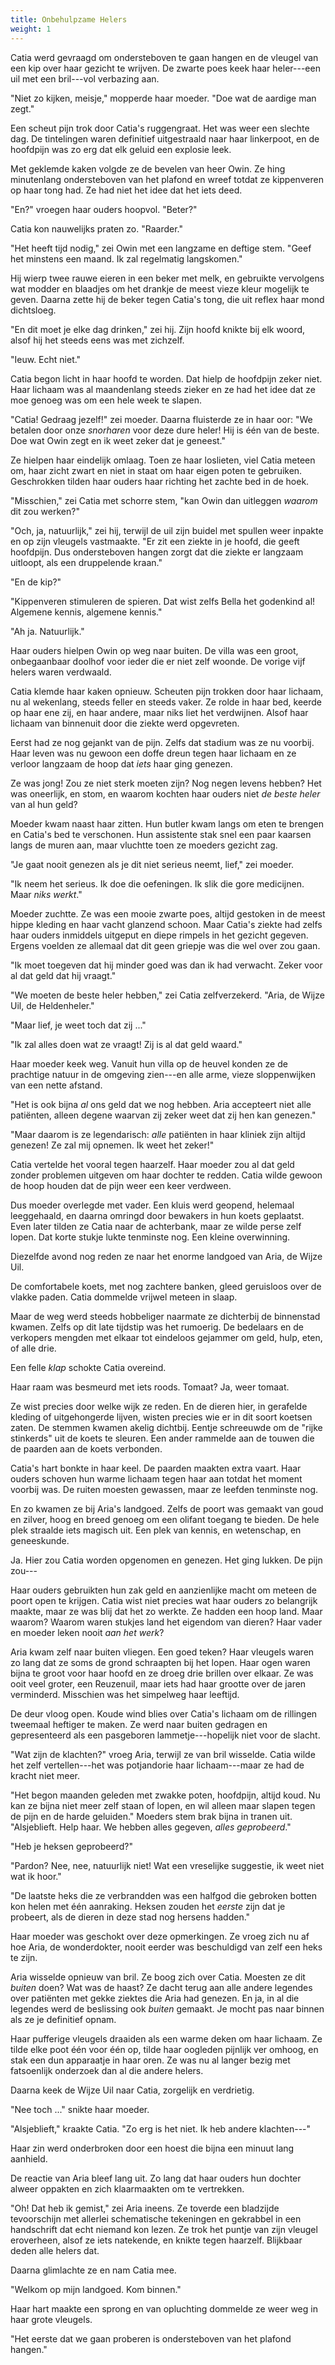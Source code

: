 ```yaml
---
title: Onbehulpzame Helers
weight: 1
---
```

Catia werd gevraagd om ondersteboven te gaan hangen en de vleugel van een kip over haar gezicht te wrijven. De zwarte poes keek haar heler---een uil met een bril---vol verbazing aan. 

"Niet zo kijken, meisje," mopperde haar moeder. "Doe wat de aardige man zegt."

Een scheut pijn trok door Catia's ruggengraat. Het was weer een slechte dag. De tintelingen waren definitief uitgestraald naar haar linkerpoot, en de hoofdpijn was zo erg dat elk geluid een explosie leek.

Met geklemde kaken volgde ze de bevelen van heer Owin. Ze hing minutenlang ondersteboven van het plafond en wreef totdat ze kippenveren op haar tong had. Ze had niet het idee dat het iets deed.

"En?" vroegen haar ouders hoopvol. "Beter?"

Catia kon nauwelijks praten zo. "Raarder."

"Het heeft tijd nodig," zei Owin met een langzame en deftige stem. "Geef het minstens een maand. Ik zal regelmatig langskomen."

Hij wierp twee rauwe eieren in een beker met melk, en gebruikte vervolgens wat modder en blaadjes om het drankje de meest vieze kleur mogelijk te geven. Daarna zette hij de beker tegen Catia's tong, die uit reflex haar mond dichtsloeg.

"En dit moet je elke dag drinken," zei hij. Zijn hoofd knikte bij elk woord, alsof hij het steeds eens was met zichzelf.

"Ieuw. Echt niet."

Catia begon licht in haar hoofd te worden. Dat hielp de hoofdpijn zeker niet. Haar lichaam was al maandenlang steeds zieker en ze had het idee dat ze moe genoeg was om een hele week te slapen.

"Catia! Gedraag jezelf!" zei moeder. Daarna fluisterde ze in haar oor: "We betalen door onze _snorharen_ voor deze dure heler! Hij is één van de beste. Doe wat Owin zegt en ik weet zeker dat je geneest."

Ze hielpen haar eindelijk omlaag. Toen ze haar loslieten, viel Catia meteen om, haar zicht zwart en niet in staat om haar eigen poten te gebruiken. Geschrokken tilden haar ouders haar richting het zachte bed in de hoek.

"Misschien," zei Catia met schorre stem, "kan Owin dan uitleggen _waarom_ dit zou werken?"

"Och, ja, natuurlijk," zei hij, terwijl de uil zijn buidel met spullen weer inpakte en op zijn vleugels vastmaakte. "Er zit een ziekte in je hoofd, die geeft hoofdpijn. Dus ondersteboven hangen zorgt dat die ziekte er langzaam uitloopt, als een druppelende kraan."

"En de kip?"

"Kippenveren stimuleren de spieren. Dat wist zelfs Bella het godenkind al! Algemene kennis, algemene kennis."

"Ah ja. Natuurlijk."

Haar ouders hielpen Owin op weg naar buiten. De villa was een groot, onbegaanbaar doolhof voor ieder die er niet zelf woonde. De vorige vijf helers waren verdwaald.

Catia klemde haar kaken opnieuw. Scheuten pijn trokken door haar lichaam, nu al wekenlang, steeds feller en steeds vaker. Ze rolde in haar bed, keerde op haar ene zij, en haar andere, maar niks liet het verdwijnen. Alsof haar lichaam van binnenuit door die ziekte werd opgevreten.

Eerst had ze nog gejankt van de pijn. Zelfs dat stadium was ze nu voorbij. Haar leven was nu gewoon een doffe dreun tegen haar lichaam en ze verloor langzaam de hoop dat _iets_ haar ging genezen.

Ze was jong! Zou ze niet sterk moeten zijn? Nog negen levens hebben? Het was oneerlijk, en stom, en waarom kochten haar ouders niet _de beste heler_ van al hun geld?

Moeder kwam naast haar zitten. Hun butler kwam langs om eten te brengen en Catia's bed te verschonen. Hun assistente stak snel een paar kaarsen langs de muren aan, maar vluchtte toen ze moeders gezicht zag. 

"Je gaat nooit genezen als je dit niet serieus neemt, lief," zei moeder.

"Ik neem het serieus. Ik doe die oefeningen. Ik slik die gore medicijnen. Maar _niks werkt_."

Moeder zuchtte. Ze was een mooie zwarte poes, altijd gestoken in de meest hippe kleding en haar vacht glanzend schoon. Maar Catia's ziekte had zelfs haar ouders inmiddels uitgeput en diepe rimpels in het gezicht gegeven. Ergens voelden ze allemaal dat dit geen griepje was die wel over zou gaan. 

"Ik moet toegeven dat hij minder goed was dan ik had verwacht. Zeker voor al dat geld dat hij vraagt."

"We moeten de beste heler hebben," zei Catia zelfverzekerd. "Aria, de Wijze Uil, de Heldenheler."

"Maar lief, je weet toch dat zij ..."

"Ik zal alles doen wat ze vraagt! Zij is al dat geld waard."

Haar moeder keek weg. Vanuit hun villa op de heuvel konden ze de prachtige natuur in de omgeving zien---en alle arme, vieze sloppenwijken van een nette afstand. 

"Het is ook bijna _al_ ons geld dat we nog hebben. Aria accepteert niet alle patiënten, alleen degene waarvan zij zeker weet dat zij hen kan genezen."

"Maar daarom is ze legendarisch: _alle_ patiënten in haar kliniek zijn altijd genezen! Ze zal mij opnemen. Ik weet het zeker!" 

Catia vertelde het vooral tegen haarzelf. Haar moeder zou al dat geld zonder problemen uitgeven om haar dochter te redden. Catia wilde gewoon de hoop houden dat de pijn weer een keer verdween.

Dus moeder overlegde met vader. Een kluis werd geopend, helemaal leeggehaald, en daarna omringd door bewakers in hun koets geplaatst. Even later tilden ze Catia naar de achterbank, maar ze wilde perse zelf lopen. Dat korte stukje lukte tenminste nog. Een kleine overwinning.

Diezelfde avond nog reden ze naar het enorme landgoed van Aria, de Wijze Uil.

De comfortabele koets, met nog zachtere banken, gleed geruisloos over de vlakke paden. Catia dommelde vrijwel meteen in slaap.

Maar de weg werd steeds hobbeliger naarmate ze dichterbij de binnenstad kwamen. Zelfs op dit late tijdstip was het rumoerig. De bedelaars en de verkopers mengden met elkaar tot eindeloos gejammer om geld, hulp, eten, of alle drie.

Een felle _klap_ schokte Catia overeind.

Haar raam was besmeurd met iets roods. Tomaat? Ja, weer tomaat.

Ze wist precies door welke wijk ze reden. En de dieren hier, in gerafelde kleding of uitgehongerde lijven, wisten precies wie er in dit soort koetsen zaten. De stemmen kwamen akelig dichtbij. Eentje schreeuwde om de "rijke stinkerds" uit de koets te sleuren. Een ander rammelde aan de touwen die de paarden aan de koets verbonden.

Catia's hart bonkte in haar keel. De paarden maakten extra vaart. Haar ouders schoven hun warme lichaam tegen haar aan totdat het moment voorbij was. De ruiten moesten gewassen, maar ze leefden tenminste nog.

En zo kwamen ze bij Aria's landgoed. Zelfs de poort was gemaakt van goud en zilver, hoog en breed genoeg om een olifant toegang te bieden. De hele plek straalde iets magisch uit. Een plek van kennis, en wetenschap, en geneeskunde.

Ja. Hier zou Catia worden opgenomen en genezen. Het ging lukken. De pijn zou---

Haar ouders gebruikten hun zak geld en aanzienlijke macht om meteen de poort open te krijgen. Catia wist niet precies wat haar ouders zo belangrijk maakte, maar ze was blij dat het zo werkte. Ze hadden een hoop land. Maar waarom? Waarom waren stukjes land het eigendom van dieren? Haar vader en moeder leken nooit _aan het werk_?

Aria kwam zelf naar buiten vliegen. Een goed teken? Haar vleugels waren zo lang dat ze soms de grond schraapten bij het lopen. Haar ogen waren bijna te groot voor haar hoofd en ze droeg drie brillen over elkaar. Ze was ooit veel groter, een Reuzenuil, maar iets had haar grootte over de jaren verminderd. Misschien was het simpelweg haar leeftijd.

De deur vloog open. Koude wind blies over Catia's lichaam om de rillingen tweemaal heftiger te maken. Ze werd naar buiten gedragen en gepresenteerd als een pasgeboren lammetje---hopelijk niet voor de slacht.

"Wat zijn de klachten?" vroeg Aria, terwijl ze van bril wisselde. Catia wilde het zelf vertellen---het was potjandorie haar lichaam---maar ze had de kracht niet meer.

"Het begon maanden geleden met zwakke poten, hoofdpijn, altijd koud. Nu kan ze bijna niet meer zelf staan of lopen, en wil alleen maar slapen tegen de pijn en de harde geluiden." Moeders stem brak bijna in tranen uit. "Alsjeblieft. Help haar. We hebben alles gegeven, _alles geprobeerd_."

"Heb je heksen geprobeerd?"

"Pardon? Nee, nee, natuurlijk niet! Wat een vreselijke suggestie, ik weet niet wat ik hoor."

"De laatste heks die ze verbrandden was een halfgod die gebroken botten kon helen met één aanraking. Heksen zouden het _eerste_ zijn dat je probeert, als de dieren in deze stad nog hersens hadden."

Haar moeder was geschokt over deze opmerkingen. Ze vroeg zich nu af hoe Aria, de wonderdokter, nooit eerder was beschuldigd van zelf een heks te zijn.

Aria wisselde opnieuw van bril. Ze boog zich over Catia. Moesten ze dit _buiten_ doen? Wat was de haast? Ze dacht terug aan alle andere legendes over patiënten met gekke ziektes die Aria had genezen. En ja, in al die legendes werd de beslissing ook _buiten_ gemaakt. Je mocht pas naar binnen als ze je definitief opnam.

Haar pufferige vleugels draaiden als een warme deken om haar lichaam. Ze tilde elke poot één voor één op, tilde haar oogleden pijnlijk ver omhoog, en stak een dun apparaatje in haar oren. Ze was nu al langer bezig met fatsoenlijk onderzoek dan al die andere helers.

Daarna keek de Wijze Uil naar Catia, zorgelijk en verdrietig.

"Nee toch ..." snikte haar moeder.

"Alsjeblieft," kraakte Catia. "Zo erg is het niet. Ik heb andere klachten---"

Haar zin werd onderbroken door een hoest die bijna een minuut lang aanhield. 

De reactie van Aria bleef lang uit. Zo lang dat haar ouders hun dochter alweer oppakten en zich klaarmaakten om te vertrekken.

"Oh! Dat heb ik gemist," zei Aria ineens. Ze toverde een bladzijde tevoorschijn met allerlei schematische tekeningen en gekrabbel in een handschrift dat echt niemand kon lezen. Ze trok het puntje van zijn vleugel eroverheen, alsof ze iets natekende, en knikte tegen haarzelf. Blijkbaar deden alle helers dat.

Daarna glimlachte ze en nam Catia mee.

"Welkom op mijn landgoed. Kom binnen."

Haar hart maakte een sprong en van opluchting dommelde ze weer weg in haar grote vleugels.

"Het eerste dat we gaan proberen is ondersteboven van het plafond hangen."